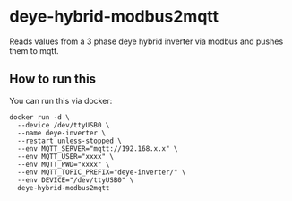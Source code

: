 # deye-hybrid-modbus2mqtt
Reads values from a 3 phase deye hybrid inverter via modbus and pushes them to mqtt.


## How to run this
You can run this via docker:

```
docker run -d \
  --device /dev/ttyUSB0 \
  --name deye-inverter \
  --restart unless-stopped \
  --env MQTT_SERVER="mqtt://192.168.x.x" \
  --env MQTT_USER="xxxx" \
  --env MQTT_PWD="xxxx" \
  --env MQTT_TOPIC_PREFIX="deye-inverter/" \
  --env DEVICE="/dev/ttyUSB0" \
  deye-hybrid-modbus2mqtt
```

